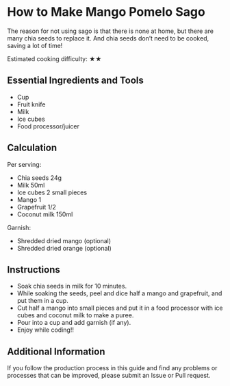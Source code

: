 # How to Make Mango Pomelo Sago

The reason for not using sago is that there is none at home, but there are many chia seeds to replace it. And chia seeds don’t need to be cooked, saving a lot of time!

Estimated cooking difficulty: ★★

## Essential Ingredients and Tools

- Cup
- Fruit knife
- Milk
- Ice cubes
- Food processor/juicer

## Calculation

Per serving:

- Chia seeds 24g
- Milk 50ml
- Ice cubes 2 small pieces
- Mango 1
- Grapefruit 1/2
- Coconut milk 150ml

Garnish:

- Shredded dried mango (optional)
- Shredded dried orange (optional)

## Instructions

- Soak chia seeds in milk for 10 minutes.
- While soaking the seeds, peel and dice half a mango and grapefruit, and put them in a cup.
- Cut half a mango into small pieces and put it in a food processor with ice cubes and coconut milk to make a puree.
- Pour into a cup and add garnish (if any).
- Enjoy while coding!!

## Additional Information

If you follow the production process in this guide and find any problems or processes that can be improved, please submit an Issue or Pull request.
